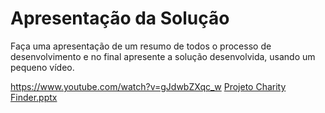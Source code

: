 # Apresentação da Solução

Faça uma apresentação de um resumo de todos o processo de desenvolvimento e no final apresente a solução desenvolvida, usando um pequeno vídeo.

https://www.youtube.com/watch?v=gJdwbZXqc_w
[Projeto Charity Finder.pptx](https://github.com/user-attachments/files/15948812/Projeto.Charity.Finder.pptx)